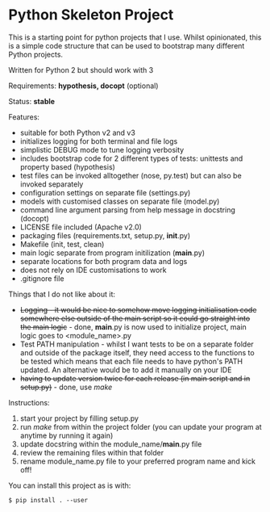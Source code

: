 # Python Skeleton Project
This is a starting point for python projects that I use. Whilst opinionated, this is a simple code structure that can be used to bootstrap many different Python projects.

Written for Python 2 but should work with 3

Requirements: **hypothesis, docopt** (optional)

Status: **stable**

Features:
* suitable for both Python v2 and v3
* initializes logging for both terminal and file logs
* simplistic DEBUG mode to tune logging verbosity
* includes bootstrap code for 2 different types of tests: unittests and property based (hypothesis)
* test files can be invoked alltogether (nose, py.test) but can also be invoked separately
* configuration settings on separate file (settings.py)
* models with customised classes on separate file (model.py)
* command line argument parsing from help message in docstring (docopt)
* LICENSE file included (Apache v2.0)
* packaging files (requirements.txt, setup.py, __init__.py)
* Makefile (init, test, clean)
* main logic separate from program initilization (__main__.py)
* separate locations for both program data and logs
* does not rely on IDE customisations to work
* .gitignore file

Things that I do not like about it:
* ~~Logging - it would be nice to somehow move logging initialisation code somewhere else outside of the main script so it could go straight into the main logic~~ - done, __main__.py is now used to initialize project, main logic goes to <module_name>.py
* Test PATH manipulation - whilst I want tests to be on a separate folder and outside of the package itself, they need access to the functions to be tested which means that each file needs to have python's PATH updated. An alternative would be to add it manually on your IDE
* ~~having to update version twice for each release (in main script and in setup.py)~~ - done, use _make_

Instructions:
1. start your project by filling setup.py
1. run _make_ from within the project folder (you can update your program at anytime by running it again)
1. update docstring within the module_name/__main__.py file
1. review the remaining files within that folder
1. rename module_name.py file to your preferred program name and kick off!

You can install this project as is with:
```
$ pip install . --user
```